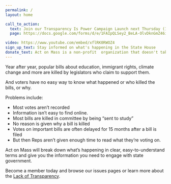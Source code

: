 ```yaml
---
permalink: /
layout: home

call_to_action:
  text: Join our Transparency Is Power Campaign Launch next Thursday (11/12) at 6:30pm.
  page: https://docs.google.com/forms/d/e/1FAIpQLSey2_BeLA-OlvDknGmZ46i3sXJ2Qxu8m9yettQnK5lZ1oW-QA/viewform

video: https://www.youtube.com/embed/xflRK0RWOZ4
sign_up_text: Stay informed on what's happening in the State House
donate_text: Act on Mass is a non-profit  organization that doesn't take money from corporations.  Please support our mission.
---
```


Year after year, popular bills about education, immigrant rights, climate change and more are killed by legislators who claim to support them.

And voters have no easy way to know what happened or who killed the bills, or why.

Problems include:

- Most votes aren’t recorded
- Information isn’t easy to find online.
- Most bills are killed in committee by being “sent to study”
- No reason is given why a bill is killed
- Votes on important bills are often delayed for 15 months after a bill is filed
- But then Reps aren’t given enough time to read what they’re voting on.

Act on Mass will break down what’s happening in clear, easy-to-understand terms and give you the information you need to engage with state government.

Become a member today and browse our issues pages or learn more about the [Lack of Transparency](/transparency).
